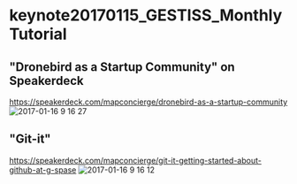 # keynote20170115_GESTISS_MonthlyTutorial

## "Dronebird as a Startup Community" on Speakerdeck
https://speakerdeck.com/mapconcierge/dronebird-as-a-startup-community
![2017-01-16 9 16 27](https://cloud.githubusercontent.com/assets/416977/21967545/8f9ba436-dbcc-11e6-9ab0-81d1a1d46405.png)


## "Git-it"
https://speakerdeck.com/mapconcierge/git-it-getting-started-about-github-at-g-spase
![2017-01-16 9 16 12](https://cloud.githubusercontent.com/assets/416977/21967546/8fe0b922-dbcc-11e6-9436-768fc981208b.png)
